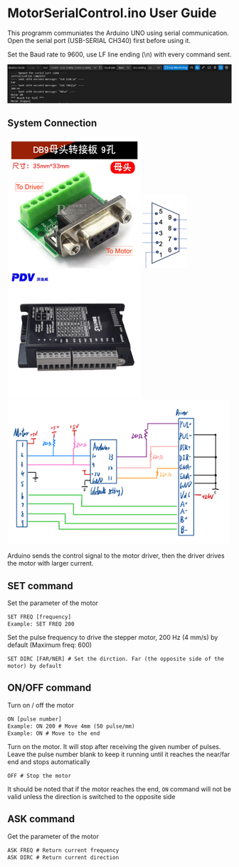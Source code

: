# MotorSerialControl.ino User Guide

This programm communiates the Arduino UNO using serial communication. Open the serial port (USB-SERIAL CH340) first before using it.

Set the Baud rate to 9600, use LF line ending (\n) with every command sent.

<img src="./example.jpg" width=800>

## System Connection
<img src="./connector.jpg" width=300>
<img src="./MotorConnector.png" width=100>

<img src="./Driver.jpg" width=300>

<img src="./connection.jpeg" width=500>

Arduino sends the control signal to the motor driver, then the driver drives the motor with larger current.

## SET command
Set the parameter of the motor
```
SET FREQ [frequency] 
Example: SET FREQ 200
```
Set the pulse frequency to drive the stepper motor, 200 Hz (4 mm/s) by default (Maximum freq: 600)
```
SET DIRC [FAR/NER] # Set the dirction. Far (the opposite side of the motor) by default
```

## ON/OFF command
Turn on / off the motor
```
ON [pulse number] 
Example: ON 200 # Move 4mm (50 pulse/mm)
Example: ON # Move to the end
```
Turn on the motor. It will stop after receiving the given number of pulses. Leave the pulse number blank to keep it running until it reaches the near/far end and stops automatically
```
OFF # Stop the motor
```
It should be noted that if the motor reaches the end, `ON` command will not be valid unless the direction is switched to the opposite side

## ASK command
Get the parameter of the motor
```
ASK FREQ # Return current frequency
ASK DIRC # Return current direction
```
